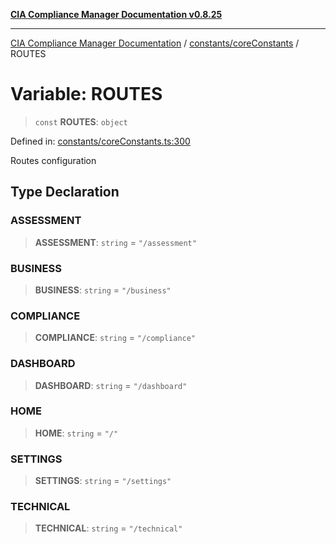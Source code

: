 [**CIA Compliance Manager Documentation v0.8.25**](../../../README.md)

***

[CIA Compliance Manager Documentation](../../../modules.md) / [constants/coreConstants](../README.md) / ROUTES

# Variable: ROUTES

> `const` **ROUTES**: `object`

Defined in: [constants/coreConstants.ts:300](https://github.com/Hack23/cia-compliance-manager/blob/b7816746b3b7f5e02cb18303af9cc6696a8caef9/src/constants/coreConstants.ts#L300)

Routes configuration

## Type Declaration

### ASSESSMENT

> **ASSESSMENT**: `string` = `"/assessment"`

### BUSINESS

> **BUSINESS**: `string` = `"/business"`

### COMPLIANCE

> **COMPLIANCE**: `string` = `"/compliance"`

### DASHBOARD

> **DASHBOARD**: `string` = `"/dashboard"`

### HOME

> **HOME**: `string` = `"/"`

### SETTINGS

> **SETTINGS**: `string` = `"/settings"`

### TECHNICAL

> **TECHNICAL**: `string` = `"/technical"`

